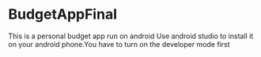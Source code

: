 # BudgetAppFinal
This is a personal budget app run on android
Use android studio to install it on your android phone.You have to turn on the developer mode first
